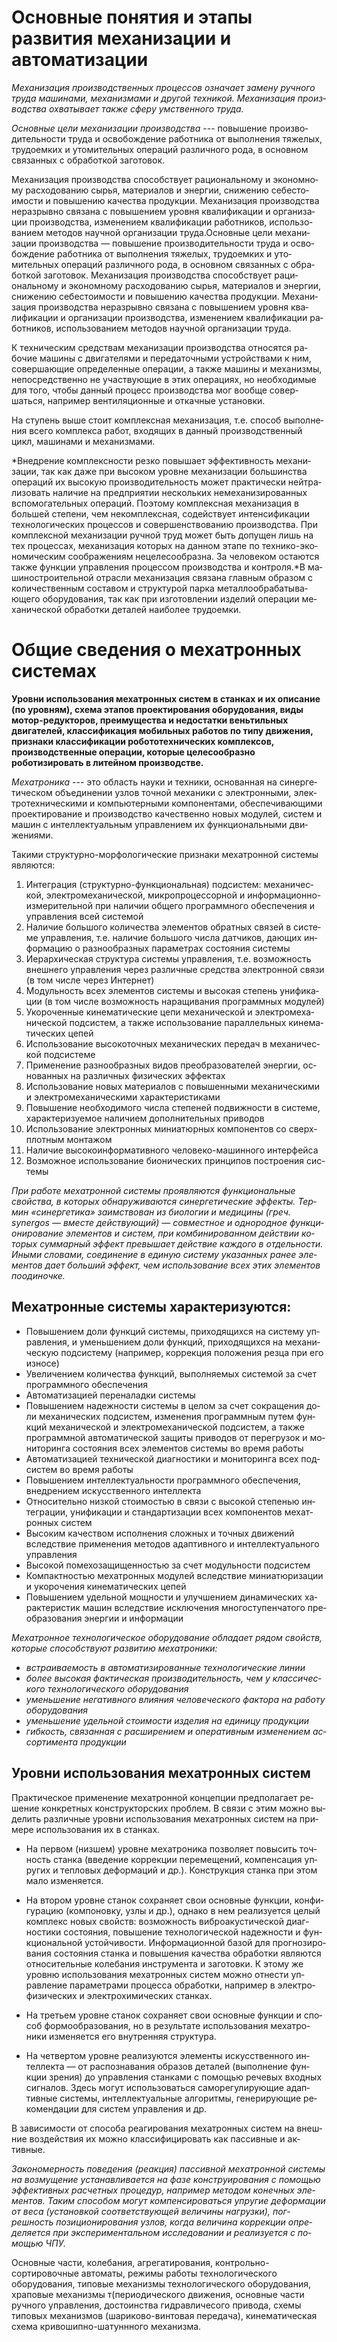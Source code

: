 # Основные понятия и этапы развития механизации и автоматизации

*Механизация производс­твен­ных про­цес­сов оз­на­ча­ет за­мену руч­но­го тру­да ма­шина­ми, ме­ханиз­ма­ми и дру­гой тех­ни­кой. Ме­хани­зация про­из­водс­тва ох­ва­тыва­ет так­же сфе­ру умс­твен­но­го тру­да.*

*Ос­новные це­ли ме­хани­зации про­из­водс­тва* --- по­выше­ние про­из­во­дительнос­ти тру­да и ос­во­бож­де­ние ра­бот­ни­ка от вы­пол­не­ния тя­желых, тру­до­ем­ких и уто­мительных опе­раций раз­лично­го ро­да, в ос­новном свя­зан­ных с об­ра­бот­кой за­гото­вок.

Ме­хани­зация про­из­водс­тва спо­собс­тву­ет ра­ци­онально­му и эко­ном­но­му рас­хо­дова­нию сырья, ма­тери­алов и энер­гии, сни­жению се­бес­то­имос­ти и по­выше­нию ка­чес­тва про­дук­ции. Ме­хани­зация про­из­водс­тва не­раз­рывно свя­зана с по­выше­ни­ем уров­ня ква­лифи­кации и ор­га­низа­ции про­из­водс­тва, из­ме­нени­ем ква­лифи­кации ра­бот­ни­ков, ис­пользо­вани­ем ме­тодов на­уч­ной ор­га­низа­ции тру­да.Ос­новные це­ли ме­хани­зации про­из­водс­тва — по­выше­ние про­из­во­дительнос­ти тру­да и ос­во­бож­де­ние ра­бот­ни­ка от вы­пол­не­ния тя­желых, тру­до­ем­ких и уто­мительных опе­раций раз­лично­го ро­да, в ос­новном свя­зан­ных с об­ра­бот­кой за­гото­вок. Ме­хани­зация про­из­водс­тва спо­собс­тву­ет ра­ци­онально­му и эко­ном­но­му рас­хо­дова­нию сырья, ма­тери­алов и энер­гии, сни­жению се­бес­то­имос­ти и по­выше­нию ка­чес­тва про­дук­ции. Ме­хани­зация про­из­водс­тва не­раз­рывно свя­зана с по­выше­ни­ем уров­ня ква­лифи­кации и ор­га­низа­ции про­из­водс­тва, из­ме­нени­ем ква­лифи­кации ра­бот­ни­ков, ис­пользо­вани­ем ме­тодов на­уч­ной ор­га­низа­ции тру­да.

К тех­ни­чес­ким средс­твам ме­хани­зации про­из­водс­тва от­но­сят­ся ра­бочие ма­шины с дви­гате­лями и пе­реда­точ­ны­ми ус­тройства­ми к ним, со­вер­ша­ющие оп­ре­делен­ные опе­рации, а так­же ма­шины и ме­ханиз­мы, не­пос­редс­твен­но не учас­тву­ющие в этих опе­раци­ях, но не­об­хо­димые для то­го, что­бы дан­ный про­цесс про­из­водс­тва мог во­об­ще со­вер­шаться, нап­ри­мер вен­ти­ляци­он­ные и от­качные ус­та­нов­ки.

На сту­пень вы­ше сто­ит ком­плексная ме­хани­зация, т.е. спо­соб вы­пол­не­ния все­го ком­плек­са ра­бот, вхо­дящих в дан­ный про­из­водс­твен­ный цикл, ма­шина­ми и ме­ханиз­ма­ми.

*Внед­ре­ние ком­плекснос­ти рез­ко по­выша­ет эф­фектив­ность ме­хани­зации, так как да­же при вы­соком уров­не ме­хани­зации большинс­тва опе­раций их вы­сокую про­из­во­дительность мо­жет прак­ти­чес­ки нейтра­лизо­вать на­личие на пред­при­ятии нес­кольких не­меха­низи­рован­ных вспо­мога­тельных опе­раций. По­это­му ком­плексная ме­хани­зация в большей сте­пени, чем не­ком­плексная, со­действу­ет ин­тенси­фика­ции тех­но­логи­чес­ких про­цес­сов и со­вер­шенс­тво­ванию про­из­водс­тва. При ком­плексной ме­хани­зации руч­ной труд мо­жет быть до­пущен лишь на тех про­цес­сах, ме­хани­зация ко­торых на дан­ном эта­пе по тех­ни­ко-эко­номи­чес­ким со­об­ра­жени­ям не­целе­со­об­разна. За че­лове­ком ос­та­ют­ся так­же фун­кции уп­равле­ния про­цес­сом про­из­водс­тва и кон­тро­ля.*В ма­шинос­тро­ительной от­расли ме­хани­зация свя­зана глав­ным об­ра­зом с ко­личес­твен­ным сос­та­вом и струк­ту­рой пар­ка ме­тал­ло­об­ра­баты­ва­юще­го обо­рудо­вания, так как при из­го­тов­ле­нии из­де­лий опе­рации ме­хани­чес­кой об­ра­бот­ки де­талей на­ибо­лее тру­до­ем­ки.

# Общие сведения о мехатронных системах

**Уровни использования мехатронных систем в станках и их описание (по уровням), схема этапов проектирования оборудования, виды мотор-редукторов, преимущества и недостатки веньтильных двигателей, классификация мобильных работов по типу движения, признаки классификации робототехнических комплексов, производственные операции, которые целесообразно роботизировать в литейном производстве.**

*Ме­хат­ро­ника* --- это об­ласть на­уки и тех­ни­ки, ос­но­ван­ная на си­нер­ге­тичес­ком объеди­нении уз­лов точ­ной ме­хани­ки с элек­трон­ны­ми, элек­тро­тех­ни­чес­ки­ми и компьютер­ны­ми ком­по­нен­та­ми, обес­пе­чива­ющи­ми про­ек­ти­рова­ние и про­из­водс­тво ка­чес­твен­но но­вых мо­дулей, сис­тем и ма­шин с ин­теллек­ту­альным уп­равле­ни­ем их фун­кци­ональны­ми дви­жени­ями.

Та­кими струк­турно-мор­фо­логи­чес­ки­е приз­на­ки мехатронной системы яв­ля­ют­ся:

1. Ин­тегра­ция (струк­турно-фун­кци­ональная) под­систем: ме­хани­чес­кой, элек­тро­меха­ничес­кой, мик­ропро­цес­сорной и ин­форма­ци­он­но-из­ме­рительной при на­личии об­ще­го прог­рам­мно­го обес­пе­чения и уп­равле­ния всей сис­те­мой
2. На­личие большо­го ко­личес­тва эле­мен­тов об­ратных свя­зей в сис­те­ме уп­равле­ния, т.е. на­личие большо­го чис­ла дат­чи­ков, да­ющих ин­форма­цию о раз­но­об­разных па­рамет­рах сос­то­яния сис­те­мы
3. Иерар­хи­чес­кая струк­ту­ра сис­те­мы уп­равле­ния, т.е. воз­можность внеш­не­го уп­равле­ния че­рез раз­личные средс­тва элек­трон­ной свя­зи (в том чис­ле че­рез Ин­тернет)
4. Мо­дульность всех эле­мен­тов сис­те­мы и вы­сокая сте­пень уни­фика­ции (в том чис­ле воз­можность на­ращи­вания прог­рам­мных мо­дулей)
5. Уко­рочен­ные ки­нема­тичес­кие це­пи ме­хани­чес­кой и элек­тро­меха­ничес­кой под­систем, а так­же ис­пользо­вание па­рал­лельных ки­нема­тичес­ких це­пей
6. Ис­пользо­вание вы­соко­точ­ных ме­хани­чес­ких пе­редач в ме­хани­чес­кой под­систе­ме
7. При­мене­ние раз­но­об­разных ви­дов пре­об­ра­зова­телей энер­гии, ос­но­ван­ных на раз­личных фи­зичес­ких эф­фектах
8. Ис­пользо­вание но­вых ма­тери­алов с по­вышен­ны­ми ме­хани­чес­ки­ми и элек­тро­меха­ничес­ки­ми ха­рак­те­рис­ти­ками
9. По­выше­ние не­об­хо­димо­го чис­ла сте­пеней под­вижнос­ти в сис­те­ме, ха­рак­те­ризу­емое на­личи­ем до­пол­ни­тельных при­водов
10. Ис­пользо­вание элек­трон­ных ми­ни­атюр­ных ком­по­нен­тов со сверх­плот­ным мон­та­жом
11. На­личие вы­соко­ин­форма­тив­но­го че­лове­ко-ма­шин­но­го ин­терфейса
12. Воз­можное ис­пользо­вание би­они­чес­ких прин­ци­пов пос­тро­ения сис­те­мы

*При ра­боте ме­хат­ронной сис­те­мы про­яв­ля­ют­ся фун­кци­ональные свойства, в ко­торых об­на­ружи­ва­ют­ся си­нер­ге­тичес­кие эф­фекты. Тер­мин «си­нер­ге­тика» за­имс­тво­ван из би­оло­гии и ме­дици­ны (греч. synergos — вмес­те действу­ющий) — сов­мес­тное и од­но­род­ное фун­кци­они­рова­ние эле­мен­тов и сис­тем, при ком­би­ниро­ван­ном действии ко­торых сум­марный эф­фект пре­выша­ет действие каж­до­го в от­дельнос­ти. Ины­ми сло­вами, со­еди­нение в еди­ную сис­те­му ука­зан­ных ра­нее эле­мен­тов да­ет больший эф­фект, чем ис­пользо­вание всех этих эле­мен­тов по­оди­ноч­ке.*

## Ме­хат­ронные сис­те­мы ха­рак­те­ризу­ют­ся:

* По­выше­ни­ем до­ли фун­кций сис­те­мы, при­ходя­щих­ся на сис­те­му уп­равле­ния, и уменьше­ни­ем до­ли фун­кций, при­ходя­щих­ся на ме­хани­чес­кую под­систе­му (нап­ри­мер, кор­рекция по­ложе­ния рез­ца при его из­но­се)
* Уве­личе­ни­ем ко­личес­тва фун­кций, вы­пол­ня­емых сис­те­мой за счет прог­рам­мно­го обес­пе­чения
* Ав­то­мати­заци­ей пе­рена­лад­ки сис­те­мы
* По­выше­ни­ем на­деж­ности сис­те­мы в це­лом за счет сок­ра­щения до­ли ме­хани­чес­ких под­систем, из­ме­нения прог­рам­мным пу­тем фун­кций ме­хани­чес­кой и элек­тро­меха­ничес­кой под­систем, а так­же прог­рам­мной ав­то­мати­чес­кой за­щиты при­водов от пе­рег­ру­зок и мо­нито­рин­га сос­то­яния всех эле­мен­тов сис­те­мы во вре­мя ра­боты
* Ав­то­мати­заци­ей тех­ни­чес­кой ди­аг­ности­ки и мо­нито­рин­га всех под­систем во вре­мя ра­боты
* По­выше­ни­ем ин­теллек­ту­альнос­ти прог­рам­мно­го обес­пе­чения, внед­ре­ни­ем ис­кусс­твен­но­го ин­теллек­та
* От­но­сительно низ­кой сто­имостью в свя­зи с вы­сокой сте­пенью ин­тегра­ции, уни­фика­ции и стан­дарти­зации всех ком­по­нен­тов ме­хат­ронных сис­тем
* Вы­соким ка­чес­твом ис­полне­ния слож­ных и точ­ных дви­жений вследс­твие при­мене­ния ме­тодов адап­тивно­го и ин­теллек­ту­ально­го уп­равле­ния
* Вы­сокой по­мехо­защи­щен­ностью за счет мо­дульнос­ти под­систем
* Ком­пак­тностью ме­хат­ронных мо­дулей вследс­твие ми­ни­атю­риза­ции и уко­роче­ния ки­нема­тичес­ких це­пей
* По­выше­ни­ем удельной мощ­ности и улуч­ше­ни­ем ди­нами­чес­ких ха­рак­те­рис­тик ма­шин вследс­твие ис­клю­чения мно­гос­ту­пен­ча­того пре­об­ра­зова­ния энер­гии и ин­форма­ции

*Ме­хат­ронное тех­но­логи­чес­кое обо­рудо­вание об­ла­да­ет ря­дом свойств, ко­торые спо­собс­тву­ют раз­ви­тию ме­хат­ро­ники:*

* *встра­ива­емость в ав­то­мати­зиро­ван­ные тех­но­логи­чес­кие ли­нии*
* *бо­лее вы­сокая фак­ти­чес­кая про­из­во­дительность, чем у клас­си­чес­ко­го тех­но­логи­чес­ко­го обо­рудо­вания*
* *уменьше­ние не­гатив­но­го вли­яния че­лове­чес­ко­го фак­то­ра на ра­боту обо­рудо­вания*
* *уменьше­ние удельной сто­имос­ти из­де­лия на еди­ницу про­дук­ции*
* *гиб­кость, свя­зан­ная с рас­ши­рени­ем и опе­ратив­ным из­ме­нени­ем ас­сорти­мен­та про­дук­ции*

## Уровни использования мехатронных систем
Прак­ти­чес­кое при­мене­ние ме­хат­ронной кон­цепции пред­по­лага­ет ре­шение кон­крет­ных конс­трук­тор­ских проб­лем. В свя­зи с этим мож­но вы­делить раз­личные уров­ни ис­пользо­вания ме­хат­ронных сис­тем на при­мере ис­пользо­вания их в стан­ках.

* На пер­вом (низ­шем) уров­не ме­хат­ро­ника поз­во­ля­ет по­высить точ­ность стан­ка (вве­дение кор­рекции пе­реме­щений, ком­пенса­ция уп­ру­гих и теп­ло­вых де­фор­ма­ций и др.). Конс­трук­ция стан­ка при этом ма­ло из­ме­ня­ет­ся.
  
* На вто­ром уров­не ста­нок сох­ра­ня­ет свои ос­новные фун­кции, кон­фи­гура­цию (ком­по­нов­ку, уз­лы и др.), од­на­ко в нем ре­али­зу­ет­ся це­лый ком­плекс но­вых свойств: воз­можность виб­ро­акус­ти­чес­кой ди­аг­ности­ки сос­то­яния, по­выше­ние тех­но­логи­чес­кой на­деж­ности и фун­кци­ональной ус­тойчи­вос­ти. Ин­форма­ци­он­ной ба­зой для прог­но­зиро­вания сос­то­яния стан­ка и по­выше­ния ка­чес­тва об­ра­бот­ки яв­ля­ют­ся от­но­сительные ко­леба­ния инс­тру­мен­та и за­готов­ки. К это­му же уров­ню ис­пользо­вания ме­хат­ронных сис­тем мож­но от­нести уп­равле­ние па­рамет­ра­ми про­цес­са об­ра­бот­ки, нап­ри­мер в элек­тро­физи­чес­ких и элек­тро­хими­чес­ких стан­ках.
  
* На третьем уров­не ста­нок сох­ра­ня­ет свои ос­новные фун­кции и спо­соб фор­мо­об­ра­зова­ния, но в ре­зульта­те ис­пользо­вания ме­хат­ро­ники из­ме­ня­ет­ся его внут­ренняя струк­ту­ра.
  
* На чет­вертом уров­не ре­али­зу­ют­ся эле­мен­ты ис­кусс­твен­но­го ин­теллек­та — от рас­позна­вания об­ра­зов де­талей (вы­пол­не­ние фун­кции зре­ния) до уп­равле­ния стан­ка­ми с по­мощью ре­чевых вход­ных сиг­на­лов. Здесь мо­гут ис­пользо­ваться са­море­гули­ру­ющие адап­тивные сис­те­мы, ин­теллек­ту­альные ал­го­рит­мы, ге­нери­ру­ющие ре­комен­да­ции для сис­тем уп­равле­ния и др.

В за­виси­мос­ти от спо­соба ре­аги­рова­ния ме­хат­ронных сис­тем на внеш­ние воз­действия их мож­но клас­си­фици­ровать как пас­сивные и ак­тивные.

*За­коно­мер­ность по­веде­ния (ре­ак­ция) пас­сивной ме­хат­ронной сис­те­мы на воз­му­щение ус­та­нав­ли­ва­ет­ся на фа­зе конс­тру­иро­вания с по­мощью эф­фектив­ных рас­четных про­цедур, нап­ри­мер ме­тодом ко­неч­ных эле­мен­тов. Та­ким спо­собом мо­гут ком­пенси­роваться уп­ру­гие де­фор­ма­ции от ве­са (ус­та­нов­кой со­от­ветс­тву­ющей ве­личи­ны наг­рузки), пог­решность по­зици­они­рова­ния уз­лов, ког­да ве­личи­на кор­рекции оп­ре­деля­ет­ся при эк­спе­римен­тальном ис­сле­дова­нии и ре­али­зу­ет­ся с по­мощью ЧПУ.*

Основные части, колебания, агрегатирования, контрольно-сортировочные автоматы, режимы работы технологического оборудования, типовые механизмы технологического оборудования, храповые механизмы т(периодического движения, основные части ручного управления, достоинства гидравличесого привода, схемы типовых механизмов (шариково-винтовая передача), кинематическая схема кривошипно-шатуннного механизма.
